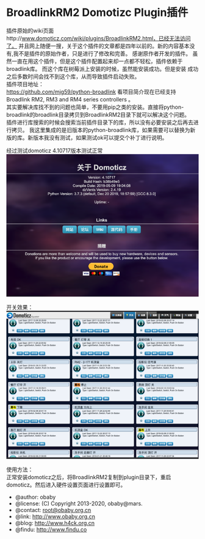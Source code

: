 BroadlinkRM2 Domotizc Plugin插件
===

插件原始的wiki页面http://www.domoticz.com/wiki/plugins/BroadlinkRM2.html，已经无法访问了。
并且网上随便一搜，关于这个插件的文章都是四年以前的。新的内容基本没有,我不是插件的原始作者，只是进行了修改和完善。
感谢原作者开发的插件。
虽然一直在用这个插件，但是这个插件配置起来却一点都不轻松，插件依赖于broadlink库。
而这个库在树莓派上安装的时候，虽然能安装成功。但是安装 成功之后多数时间会找不到这个库，从而导致插件启动失败。  
插件项目地址：  
https://github.com/mjg59/python-broadlink
看项目简介现在已经支持Broadlink RM2, RM3 and RM4 series controllers 。  
其实要解决库找不到的问题也简单，不要用pip之类的安装。直接将python-broadlink的broadlink目录拷贝到BroadlinkRM2目录下就可以解决这个问题。  
插件进行库搜索的时候会搜索当前插件目录下的库，所以没有必要安装之后再去进行拷贝。
我这里集成的是旧版本的python-broadlink库，如果需要可以替换为新版的库。新版本我没有测试，如果测试ok可以提交个补丁进行说明。  

经过测试domoticz 4.10717版本测试正常    
![version](screenshots/version.png)

开关效果：  
![screen](screenshots/screen.png)

使用方法：  
正常安装domoticz之后，将BroadlinkRM2复制到plugin目录下，重启domoticz。然后进入硬件设置页面进行设置即可。

- @author: obaby  
- @license: (C) Copyright 2013-2020, obaby@mars.  
- @contact: root@obaby.org.cn  
- @link: http://www.obaby.org.cn  
- @blog: http://www.h4ck.org.cn  
- @findu: http://www.findu.co
